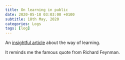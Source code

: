 ```yaml
---
title: On learning in public
date: 2020-05-18 03:03:00 +0100
subtitle: 18th May, 2020
categories: Logs
tags: [log]
---
```


An [insightful article](https://www.swyx.io/writing/learn-in-public/) about the way of learning. 

It reminds me the famous quote from Richard Feynman.